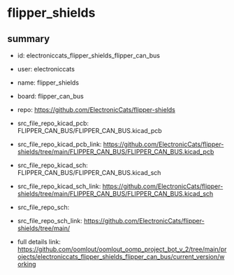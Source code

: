 # flipper_shields
 
## summary 
* id: electroniccats_flipper_shields_flipper_can_bus
* user: electroniccats
* name: flipper_shields
* board: flipper_can_bus
* repo: https://github.com/ElectronicCats/flipper-shields
* src_file_repo_kicad_pcb: FLIPPER_CAN_BUS/FLIPPER_CAN_BUS.kicad_pcb
* src_file_repo_kicad_pcb_link: https://github.com/ElectronicCats/flipper-shields/tree/main/FLIPPER_CAN_BUS/FLIPPER_CAN_BUS.kicad_pcb
* src_file_repo_kicad_sch: FLIPPER_CAN_BUS/FLIPPER_CAN_BUS.kicad_sch
* src_file_repo_kicad_sch_link: https://github.com/ElectronicCats/flipper-shields/tree/main/FLIPPER_CAN_BUS/FLIPPER_CAN_BUS.kicad_sch

* src_file_repo_sch: 
* src_file_repo_sch_link: https://github.com/ElectronicCats/flipper-shields/tree/main/
* full details link: https://github.com/oomlout/oomlout_oomp_project_bot_v_2/tree/main/projects/electroniccats_flipper_shields_flipper_can_bus/current_version/working  







